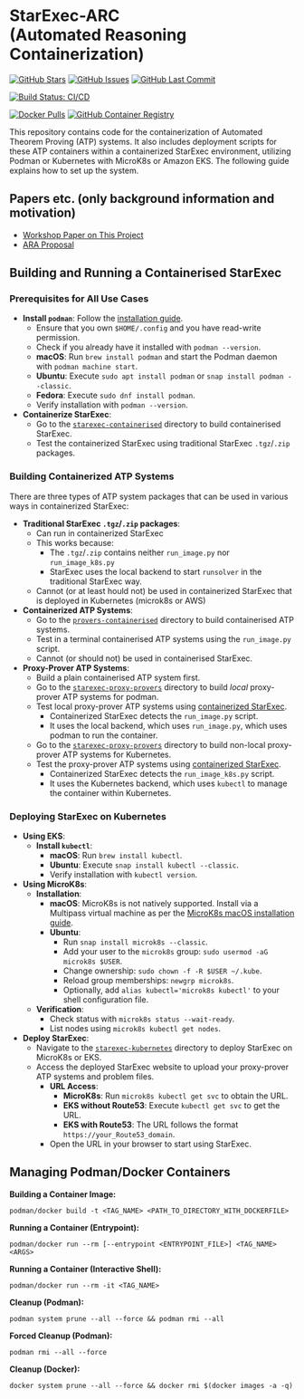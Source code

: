 # StarExec-ARC <BR>(Automated Reasoning Containerization)

[![GitHub Stars](https://img.shields.io/github/stars/StarExecMiami/starexec-arc?style=social)](https://github.com/StarExecMiami/starexec-arc/stargazers)
[![GitHub Issues](https://img.shields.io/github/issues/StarExecMiami/starexec-arc)](https://github.com/StarExecMiami/starexec-arc/issues)
[![GitHub Last Commit](https://img.shields.io/github/last-commit/StarExecMiami/starexec-arc)](https://github.com/StarExecMiami/starexec-arc/commits/main)

[![Build Status: CI/CD](https://github.com/StarExecMiami/starexec-arc/actions/workflows/ci-di.yaml/badge.svg?branch=master)](https://github.com/StarExecMiami/starexec-arc/actions/workflows/ci-cd.yaml)

[![Docker Pulls](https://img.shields.io/docker/pulls/tptpstarexec/starexec)](https://hub.docker.com/r/starexecmiami/starexec)
[![GitHub Container Registry](https://img.shields.io/badge/GHCR-latest-blue)](https://github.com/StarExecMiami/starexec-arc/pkgs/container/starexec-arc)

This repository contains code for the containerization of Automated Theorem Proving (ATP) systems.
It also includes deployment scripts for these ATP containers within a containerized StarExec
environment, utilizing Podman or Kubernetes with MicroK8s or Amazon EKS.
The following guide explains how to set up the system.

<!-- ------------------------------------------------------------------------------------------ -->
## Papers etc. (only background information and motivation)

- [Workshop Paper on This Project](https://www.eprover.org/EVENTS/IWIL-2024/IWIL-24-Preproceedings.pdf)
- [ARA Proposal](https://www.amazon.science/research-awards/recipients/geoffrey-sutcliffe)

<!-- ------------------------------------------------------------------------------------------ -->
## Building and Running a Containerised StarExec

### Prerequisites for All Use Cases

- **Install `podman`**: Follow the [installation guide](https://podman.io/docs/installation).
  - Ensure that you own `$HOME/.config` and you have read-write permission.
  - Check if you already have it installed with `podman --version`.
  - **macOS**: Run `brew install podman` and start the Podman daemon with `podman machine start`.
  - **Ubuntu**: Execute `sudo apt install podman` or `snap install podman --classic`.
  - **Fedora**: Execute `sudo dnf install podman`.
  - Verify installation with `podman --version`.
- **Containerize StarExec**:
  - Go to the [`starexec-containerised`](starexec-containerised) directory to build containerised
    StarExec.
  - Test the containerized StarExec using traditional StarExec `.tgz`/`.zip` packages.

<!-- ------------------------------------------------------------------------------------------ -->
### Building Containerized ATP Systems

There are three types of ATP system packages that can be used in various ways in containerized
StarExec:

- **Traditional StarExec `.tgz`/`.zip` packages**:
  - Can run in containerized StarExec
  - This works because:
    - The `.tgz`/`.zip` contains neither `run_image.py` nor `run_image_k8s.py`
    - StarExec uses the local backend to start `runsolver` in the traditional StarExec way.
  - Cannot (or at least hould not) be used in containerized StarExec that is deployed in
    Kubernetes (microk8s or AWS)
- **Containerized ATP Systems**:
  - Go to the [`provers-containerised`](provers-containerised) directory to build
    containerised ATP systems.
  - Test in a terminal containerised ATP systems using the `run_image.py` script.
  - Cannot (or should not) be used in containerised StarExec.
- **Proxy-Prover ATP Systems**:
  - Build a plain containerised ATP system first.
  - Go to the [`starexec-proxy-provers`](starexec-proxy-provers) directory to build _local_
    proxy-prover ATP systems for podman.
  - Test local proxy-prover ATP systems using [containerized StarExec](starexec-containerised).
    - Containerized StarExec detects the `run_image.py` script.
    - It uses the local backend, which uses `run_image.py`, which uses podman to run the
      container.
  - Go to the [`starexec-proxy-provers`](starexec-proxy-provers) directory to build non-local
    proxy-prover ATP systems for Kubernetes.
  - Test the proxy-prover ATP systems using [containerized StarExec](starexec-containerised).
    - Containerized StarExec detects the `run_image_k8s.py` script.
    - It uses the Kubernetes backend, which uses `kubectl` to manage the container within
      Kubernetes.

<!-- ------------------------------------------------------------------------------------------ -->
### Deploying StarExec on Kubernetes

- **Using EKS**:
  - **Install `kubectl`**:
    - **macOS**: Run `brew install kubectl`.
    - **Ubuntu**: Execute `snap install kubectl --classic`.
    - Verify installation with `kubectl version`.
- **Using MicroK8s**:
  - **Installation**:
    - **macOS**: MicroK8s is not natively supported. Install via a Multipass virtual machine as per the [MicroK8s macOS installation guide](https://microk8s.io/docs/install-macos).
    - **Ubuntu**:
      - Run `snap install microk8s --classic`.
      - Add your user to the `microk8s` group: `sudo usermod -aG microk8s $USER`.
      - Change ownership: `sudo chown -f -R $USER ~/.kube`.
      - Reload group memberships: `newgrp microk8s`.
      - Optionally, add `alias kubectl='microk8s kubectl'` to your shell configuration file.
  - **Verification**:
    - Check status with `microk8s status --wait-ready`.
    - List nodes using `microk8s kubectl get nodes`.
- **Deploy StarExec**:
  - Navigate to the [`starexec-kubernetes`](starexec-kubernetes) directory to deploy StarExec on MicroK8s or EKS.
  - Access the deployed StarExec website to upload your proxy-prover ATP systems and problem files.
    - **URL Access**:
      - **MicroK8s**: Run `microk8s kubectl get svc` to obtain the URL.
      - **EKS without Route53**: Execute `kubectl get svc` to get the URL.
      - **EKS with Route53**: The URL follows the format `https://your_Route53_domain`.
    - Open the URL in your browser to start using StarExec.

<!-- ------------------------------------------------------------------------------------------ -->
## Managing Podman/Docker Containers

**Building a Container Image:**

```shell
podman/docker build -t <TAG_NAME> <PATH_TO_DIRECTORY_WITH_DOCKERFILE>
```

**Running a Container (Entrypoint):**

```shell
podman/docker run --rm [--entrypoint <ENTRYPOINT_FILE>] <TAG_NAME> <ARGS>
```

**Running a Container (Interactive Shell):**

```shell
podman/docker run --rm -it <TAG_NAME>
```

**Cleanup (Podman):**

```shell
podman system prune --all --force && podman rmi --all
```

**Forced Cleanup (Podman):**

```shell
podman rmi --all --force
```

**Cleanup (Docker):**

```shell
docker system prune --all --force && docker rmi $(docker images -a -q)
```
<!-- ------------------------------------------------------------------------------------------ -->
